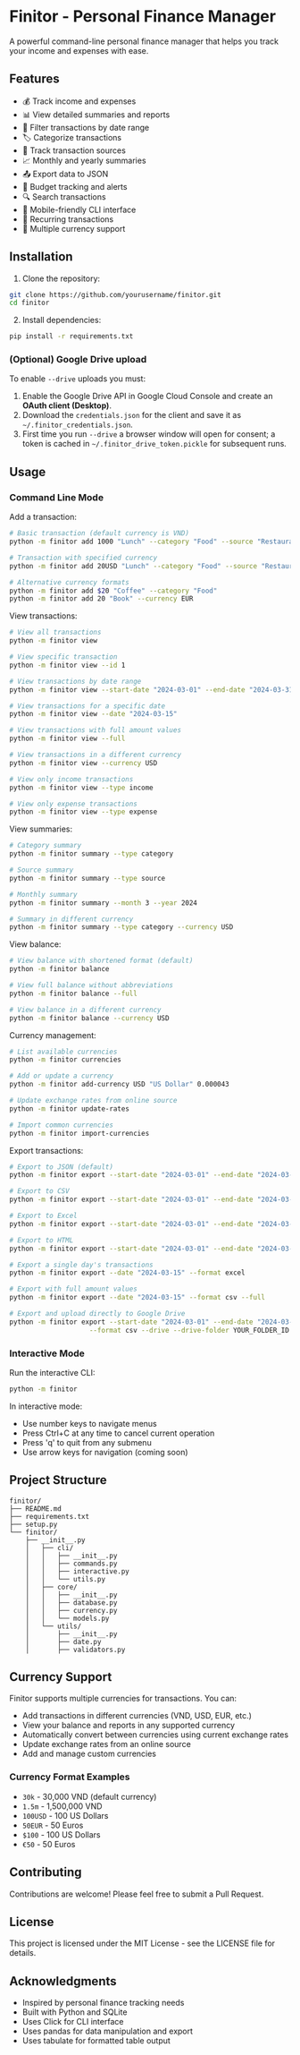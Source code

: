 # Finitor - Personal Finance Manager

A powerful command-line personal finance manager that helps you track your income and expenses with ease.

## Features

- 💰 Track income and expenses
- 📊 View detailed summaries and reports
- 📅 Filter transactions by date range
- 🏷️ Categorize transactions
- 👥 Track transaction sources
- 📈 Monthly and yearly summaries
- 📤 Export data to JSON
- 🎯 Budget tracking and alerts
- 🔍 Search transactions
- 📱 Mobile-friendly CLI interface
- 🔄 Recurring transactions
- 💱 Multiple currency support

## Installation

1. Clone the repository:
```bash
git clone https://github.com/yourusername/finitor.git
cd finitor
```

2. Install dependencies:
```bash
pip install -r requirements.txt
```

### (Optional) Google Drive upload

To enable `--drive` uploads you must:

1. Enable the Google Drive API in Google Cloud Console and create an **OAuth client (Desktop)**.
2. Download the `credentials.json` for the client and save it as `~/.finitor_credentials.json`.
3. First time you run `--drive` a browser window will open for consent; a token is cached in `~/.finitor_drive_token.pickle` for subsequent runs.

## Usage

### Command Line Mode

Add a transaction:
```bash
# Basic transaction (default currency is VND)
python -m finitor add 1000 "Lunch" --category "Food" --source "Restaurant" --date "2024-03-30"

# Transaction with specified currency
python -m finitor add 20USD "Lunch" --category "Food" --source "Restaurant"

# Alternative currency formats
python -m finitor add $20 "Coffee" --category "Food"
python -m finitor add 20 "Book" --currency EUR
```

View transactions:
```bash
# View all transactions
python -m finitor view

# View specific transaction
python -m finitor view --id 1

# View transactions by date range
python -m finitor view --start-date "2024-03-01" --end-date "2024-03-31"

# View transactions for a specific date
python -m finitor view --date "2024-03-15"

# View transactions with full amount values
python -m finitor view --full

# View transactions in a different currency
python -m finitor view --currency USD

# View only income transactions
python -m finitor view --type income

# View only expense transactions
python -m finitor view --type expense
```

View summaries:
```bash
# Category summary
python -m finitor summary --type category

# Source summary
python -m finitor summary --type source

# Monthly summary
python -m finitor summary --month 3 --year 2024

# Summary in different currency
python -m finitor summary --type category --currency USD
```

View balance:
```bash
# View balance with shortened format (default)
python -m finitor balance

# View full balance without abbreviations
python -m finitor balance --full

# View balance in a different currency
python -m finitor balance --currency USD
```

Currency management:
```bash
# List available currencies
python -m finitor currencies

# Add or update a currency
python -m finitor add-currency USD "US Dollar" 0.000043

# Update exchange rates from online source
python -m finitor update-rates

# Import common currencies
python -m finitor import-currencies
```

Export transactions:
```bash
# Export to JSON (default)
python -m finitor export --start-date "2024-03-01" --end-date "2024-03-31"

# Export to CSV
python -m finitor export --start-date "2024-03-01" --end-date "2024-03-31" --format csv

# Export to Excel
python -m finitor export --start-date "2024-03-01" --end-date "2024-03-31" --format excel

# Export to HTML
python -m finitor export --start-date "2024-03-01" --end-date "2024-03-31" --format html

# Export a single day's transactions
python -m finitor export --date "2024-03-15" --format excel

# Export with full amount values
python -m finitor export --date "2024-03-15" --format csv --full

# Export and upload directly to Google Drive
python -m finitor export --start-date "2024-03-01" --end-date "2024-03-31" \
                    --format csv --drive --drive-folder YOUR_FOLDER_ID
```

### Interactive Mode

Run the interactive CLI:
```bash
python -m finitor
```

In interactive mode:
- Use number keys to navigate menus
- Press Ctrl+C at any time to cancel current operation
- Press 'q' to quit from any submenu
- Use arrow keys for navigation (coming soon)

## Project Structure

```
finitor/
├── README.md
├── requirements.txt
├── setup.py
└── finitor/
    ├── __init__.py
    │   ├── cli/
    │   │   ├── __init__.py
    │   │   ├── commands.py
    │   │   ├── interactive.py
    │   │   └── utils.py
    │   ├── core/
    │   │   ├── __init__.py
    │   │   ├── database.py
    │   │   ├── currency.py
    │   │   └── models.py
    │   └── utils/
    │       ├── __init__.py
    │       ├── date.py
    │       ├── validators.py
```

## Currency Support

Finitor supports multiple currencies for transactions. You can:

- Add transactions in different currencies (VND, USD, EUR, etc.)
- View your balance and reports in any supported currency
- Automatically convert between currencies using current exchange rates
- Update exchange rates from an online source
- Add and manage custom currencies

### Currency Format Examples

- `30k` - 30,000 VND (default currency)
- `1.5m` - 1,500,000 VND
- `100USD` - 100 US Dollars
- `50EUR` - 50 Euros
- `$100` - 100 US Dollars
- `€50` - 50 Euros

## Contributing

Contributions are welcome! Please feel free to submit a Pull Request.

## License

This project is licensed under the MIT License - see the LICENSE file for details.

## Acknowledgments

- Inspired by personal finance tracking needs
- Built with Python and SQLite
- Uses Click for CLI interface
- Uses pandas for data manipulation and export
- Uses tabulate for formatted table output 